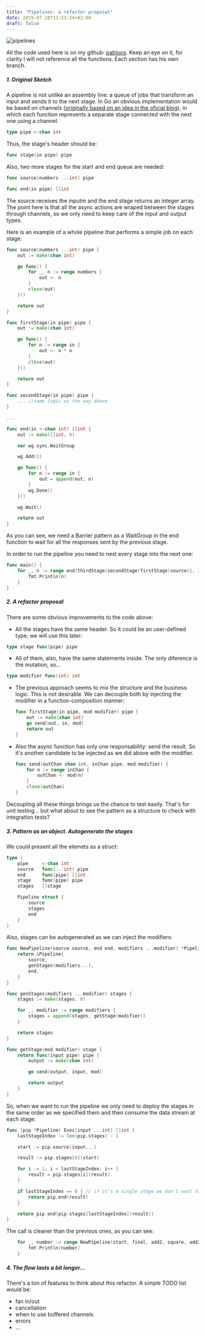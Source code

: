 ```yaml
---
title: "Pipelines: a refactor proposal"
date: 2019-07-28T13:53:54+02:00
draft: false
---
```


![pipelines](/pipelines.png)

All the code used here is on my github: [pabloos](https://github.com/pabloos/my-go-pipeline-pattern). Keep an eye on it, for clarity I will not reference all the functions. Each section has his own branch.

##### 1. Original Sketch

A pipeline is not unlike an assembly line: a queue of jobs that transform an input and sends it to the next stage. In Go an obvious implementation would be based on channels ([originally based on an idea in the oficial blog](https://blog.golang.org/pipelines)), in which each function represents a separate stage connected with the next one using a channel.

```go
type pipe <-chan int
```

Thus, the stage's header should be:

```go
func stage(in pipe) pipe
```

Also, two more stages for the start and end queue are needed:

```go
func source(numbers ...int) pipe
```

```go
func end(in pipe) []int
```

The source receives the inputm and the end stage returns an integer array. The point here is that all the async actions are wraped between the stages through channels, so we only need to keep care of the input and output types.

Here is an example of a whole pipeline that performs a simple job on each stage:

```go
func source(numbers ...int) pipe {
    out := make(chan int)

    go func() {
        for _, n := range numbers {
            out <- n
        }
        close(out)
    }()

    return out
}

func firstStage(in pipe) pipe {
    out := make(chan int)

    go func() {
        for n := range in {
            out <- n * n
        }
        close(out)
    }()

    return out
}

func secondStage(in pipe) pipe {
    ... //same logic as the way above
}

...

func end(in <-chan int) []int {
    out := make([]int, 0)

    var wg sync.WaitGroup

    wg.Add(1)

    go func() {
        for n := range in {
            out = append(out, n)
        }
        wg.Done()
    }()

    wg.Wait()

    return out
}
```

As you can see, we need a Barrier pattern as a WaitGroup in the end function to wait for all the responses sent by the previous stage.

In order to run the pipeline you need to nest every stage into the next one:

```go
func main() {
    for _, n := range end(thirdStage(secondStage(firstStage(source(2, 3, 2, 34))))) {
        fmt.Println(n)
    }
}
```

##### 2. A refactor proposal

There are some obvious improvements to the code above:

- All the stages have the same header. So it could be an user-defined type; we will use this later:

```go
type stage func(pipe) pipe
```

- All of them, also, have the same statements inside. The only diference is the mutation, so...

```go
type modifier func(int) int
```

- The previous approach seems to mix the structure and the business logic. This is not desirable. We can decouple both by injecting the modifier in a function-composition manner:

  ```go
  func firstStage(in pipe, mod modifier) pipe {
      out := make(chan int)
      go send(out, in, mod)
      return out
  }
  ```

- Also the async function has only one responsability: send the result. So it's another candidate to be injected as we did above with the modifier.

  ```go
  func send(outChan chan int, inChan pipe, mod modifier) {
      for n := range inChan {
          outChan <- mod(n)
      }
      close(outChan)
  }
  ```

Decoupling all these things brings us the chance to test easily. That's for unit testing... but what about to see the pattern as a structure to check with integration tests?

##### 3. Pattern as an object. Autogenerate the stages

We could present all the elemets as a struct:

```go
type (
    pipe     <-chan int
    source   func(...int) pipe
    end      func(pipe) []int
    stage    func(pipe) pipe
    stages   []stage

    Pipeline struct {
        source
        stages
        end
    }
)
```

Also, stages can be autogenerated as we can inject the modifiers:

```go
func NewPipeline(source source, end end, modifiers ...modifier) *Pipeline {
    return &Pipeline{
        source,
        genStages(modifiers...),
        end,
    }
}

func genStages(modifiers ...modifier) stages {
    stages := make(stages, 0)

    for _, modifier := range modifiers {
        stages = append(stages, getStage(modifier))
    }

    return stages
}

func getStage(mod modifier) stage {
    return func(input pipe) pipe {
        output := make(chan int)

        go send(output, input, mod)

        return output
    }
}
```

So, when we want to run the pipeline we only need to deploy the stages in the same order as we specified them and then consume the data stream at each stage:

```go
func (pip *Pipeline) Exec(input ...int) []int {
    lastStageIndex := len(pip.stages) - 1

    start := pip.source(input...)

    result := pip.stages[0](start)

    for i := 1; i < lastStageIndex; i++ {
        result = pip.stages[i](result)
    }

    if lastStageIndex == 0 { // if it's a single stage we don't want to remake the last stage (as it's also the first again)
        return pip.end(result)
    }

    return pip.end(pip.stages[lastStageIndex](result))
}
```

The call is cleaner than the previous ones, as you can see:

```go
    for _, number := range NewPipeline(start, final, add2, square, add2).Exec(1, 2, 3, 4, 5) {
        fmt.Println(number)
    }
```

##### 4. The flow lasts a bit longer...

There's a ton of features to think about this refactor. A simple TODO list would be:

- fan in/out
- cancellation
- when to use buffered channels
- errors
- ...
